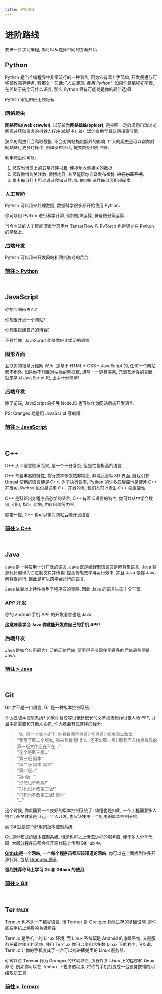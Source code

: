 ```yaml
---
title: 进阶路线
---
```


# 进阶路线

要进一步学习编程, 你可以从选择不同的方向开始.

## Python

Python 是当今编程界中非常流行的一种语言, 因为它有着上手简单, 开发便捷与可移植性高等特点, 有那么一句话: *"人生苦短, 我用 Python"*. 如果你是编程初学者, 在苦恼于先学习什么语言, 那么 Python 很有可能就是你的最佳选择!

Python 常见的应用领域有:

### 网络爬虫

**网络爬虫(web crawler)**, 以前被为**网络蜘蛛(spider)**, 是按照一定的规则自动浏览网页并获取信息的机器人程序(或脚本), 被广泛的应用于互联网搜索引擎.

狭义的爬虫只会爬取数据, 不会对网站施加额外的影响. 广义的爬虫还可以帮你对网站进行更多的操作, 例如发布评论, 提交数据和打卡等.

利用爬虫你可以:

1. 爬取当当网上的五星好评书籍, 便捷地收集相关的数据.
2. 爬取微博的关注数, 微博内容, 甚至能帮你自动发布微博, <del>进行水军互喷</del>.
3. 很多每日打卡可以通过爬虫进行, 如 Bilibili 进行每日签到领硬币.


### 人工智能

Python 可以用来处理数据, 数据科学很多都开始使用 Python.

你可以用 Python 进行科学计算, 例如矩阵运算, 符号微分等运算.

当今主流的人工智能深度学习平台 TensorFlow 和 PyTorch 也是建立在 Python 的基础上.


### 后端开发

Python 可以用来开发网站和网络游戏的后台.

### [前往 > Python](/python/)

<br />

## JavaScript

你想写图形界面?

你想要开发一个网站?

你想要搭建自己的博客?

不要犹豫, JavaScript 就是你应该学习的语言.

### 图形界面

互联网的根基万维网 Web, 是基于 HTML + CSS + JavaScript 的, 任何一个网站都不例外. 如果你不想面对枯燥的黑框框, 想写一个更具美感, 充满艺术性的界面, 就来学习 JavaScript 吧, 上手十分简单!

### 后端开发

除了前端, JavaScript 的拓展 NodeJS 也可以作为网站后端开发语言.

PS: Orangex 就是用 JavaScript 写的哦!

### [前往 > JavaScript](/javascript/)

<br />


## C++

C++ 从 C语言继承而来, 是一个十分复杂, 但是性能极高的语言.

C++ 有着丰富的特性, 执行效率却依然非常高, 非常适合写 3D 界面, 游戏引擎 Unreal 使用的语言便是 C++. 为了执行效率, Python 的许多底层库也是使用 C++ 开发的, Python 仅仅是调用 C++ 开发的库, 我们也可以看出 C++ 的重要性.

C++ 是科班出身程序员必学的语言, C++ 有着 C语言的特性, 你可以从中学会数组, 引用, 指针, 对象, 内存回收等内容.

顺带一提, C++ 也可以作为网站后端开发语言.

### [前往 > C++](/cpp/)

<br />


## Java

Java 是一种应用十分广泛的语言, Java 既是编译型语言又是解释型语言. Java 将源代码编译为二进制文件并传输, 提高传输效率与运行效率, 并且 Java 依靠 Java 解释器运行, 因此是可以跨平台运行的语言.

Java 依靠以上特性得到了程序员的青睐, 因此 Java 的语言生态十分丰富. 

### APP 开发

你的 Android 手机 APP 的开发语言也是 Java. 

**这意味着学会 Java 你就能开发你自己的手机 APP!**

### 后端开发

Java 是如今应用最为广泛的网站后端, 阿里巴巴公司使用最多的后端语言便是 Java.

### [前往 > Java](/java/)

<br />


## Git

Git 并不是一门语言, Git 是一种版本控制系统.

什么是版本控制系统? 如果你曾经写过很长很长的文章或者制作过很大的 PPT, 并且中途需要和其他人协商, 你大概会有过这样的经历:

> "诶, 第一个版本好了, 你看看满不满意? 不满意? 那我回去改改."  
> "我写了第二个版本, 你来看看吧! 什么, 还不如第一版? 那我回去找找看我的第一版文件还在不在..."  
> "这个是第三版..."  
> "第三版 副本"  
> "第三版 副本 副本"  
> "第四版..."  
> "第n版..."  
> "打死也不改版!"  
> "打死也不改第二版!"  
> "打死也不改第二版! 副本"  
>"..."

这个时候, 你就需要一个良好的版本控制系统了. 编程也是如此, 一个工程需要多人协作, 甚至就算是自己一个人开发, 也应该使用一个好用的版本控制系统.

而 Git 就是这个好用的版本控制系统.

Git 是分布式的版本控制系统, 但是也可以上传去远程的服务器, 便于多人分享代码. 大部分程序员都会将开源代码上传到 GitHub 中. 

**[Github](https://github.com/)是一个网站, 一个每个程序员都应该知道的网站.** 你可以在上面找到许多开源代码, 包括 [Orangex 源码](https://github.com/OrangeX4/Orangex-Mobile). 

**强烈推荐你马上学习 Git 和 Github 的使用.**

### [前往 > Git](/git/)

<br />


## Termux

Termux 也不是一门编程语言. 但 Termux 是 Orangex 赖以生存的基础设施, 是你能在手机上编程的关键所在.

Termux 是手机上的 Linux 环境, 而 Linux 系统既是 Android 的底层系统, 又是服务器最常使用的系统. 使用 Termux 你可以使用大多数 Linux 下的程序, 可以说, Termux 让你的手机变成了一台可以揣进裤兜里的 Linux 服务器.

你可以将 Termux 作为 Orangex 的终端界面, 执行许多 Linux 上的程序和 Linux 命令. 例如你可以在 Termux 下载渗透程序, 将你的手机打造成一台随身携带的网络攻防工具.

### [前往 > Termux](/termux/)
